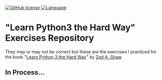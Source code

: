 [![GitHub license](https://img.shields.io/badge/license-MIT-green.svg)](https://raw.githubusercontent.com/lotspaih/dicePy8k/master/LICENSE) [![Language](https://img.shields.io/badge/language-python-blue.svg)](https://www.python.org/)

# "Learn Python3 the Hard Way" Exercises Repository

They may or may not be correct but these are the exercises I practiced for the book "[Learn Python 3 the Hard Way](https://learncodethehardway.org/python/)" by [Zed A. Shaw](https://github.com/zedshaw).

## In Process...
